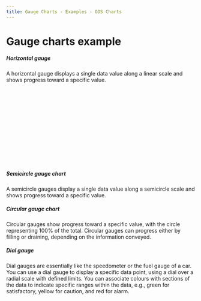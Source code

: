 ```yaml
---
title: Gauge Charts - Examples - ODS Charts
---
```


<div class="title-bar">
    <div class="container-xxl">
        <h1 class="display-1">Gauge charts example</h1>
    </div>
</div>
<div class="container d-flex flex-nowrap pt-3">
    <div class="card w-100">
        <div class="card-body">
        <h5 class="card-title">Horizontal gauge</h5>
        <p class="card-text">A horizontal gauge displays a single data value along a linear scale and shows progress toward a specific value.</p>
        <div id="horizontalGaugeChart" style="min-height: 200px"></div>
        <script>
            window.addEventListener('DOMContentLoaded', () => {
            window.generateHorizontalGaugeChart('horizontalGaugeChart');
            });
        </script>
        </div>
    </div>
</div>
<div class="container d-flex flex-nowrap pt-3">
    <div class="card w-100">
        <div class="card-body">
        <h5 class="card-title">Semicircle gauge chart</h5>
        <p class="card-text">A semicircle gauges display a single data value along a semicircle scale and shows progress toward a specific value.</p>
        <div id="gaugeChart"></div>
        <script>
            window.addEventListener('DOMContentLoaded', () => {
            window.generateGaugeChart('gaugeChart');
            });
        </script>
        </div>
    </div>
</div>
<div class="container d-flex flex-nowrap pt-3">
    <div class="card w-100">
        <div class="card-body">
        <h5 class="card-title">Circular gauge chart</h5>
        <p class="card-text">Circular gauges show progress toward a specific value, with the circle representing 100% of the total. Circular gauges can progress either by filling or draining, depending on the information conveyed.</p>
        <div id="circularGaugeChart"></div>
        <script>
            window.addEventListener('DOMContentLoaded', () => {
            window.generateGaugeChart('circularGaugeChart', true);
            });
        </script>
        </div>
    </div>
</div>
<div class="container d-flex flex-nowrap pt-3">
    <div class="card w-100">
        <div class="card-body">
        <h5 class="card-title">Dial gauge</h5>
        <p class="card-text">Dial gauges are essentially like the speedometer or the fuel gauge of a car. You can use a dial gauge to display a specific data point, using a dial over a radial scale with defined limits. You can associate colours with sections of the data to indicate specific ranges within the data, e.g., green for satisfactory, yellow for caution, and red for alarm.</p>
        <div id="dialGaugeChart"></div>
        <script>
            window.addEventListener('DOMContentLoaded', () => {
            window.generateGaugeChart('dialGaugeChart', false, true);
            });
        </script>
        </div>
    </div>
</div>
